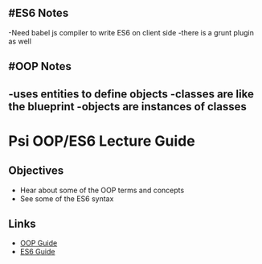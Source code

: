 #ES6 Notes
---
-Need babel js compiler to write ES6 on client side
-there is a grunt plugin as well

#OOP Notes
---
-uses entities to define objects
-classes are like the blueprint
-objects are instances of classes
-



# Psi OOP/ES6 Lecture Guide
## Objectives
- Hear about some of the OOP terms and concepts
- See some of the ES6 syntax

## Links
- [OOP Guide](oop.md)
- [ES6 Guide](es6-intro.md)
